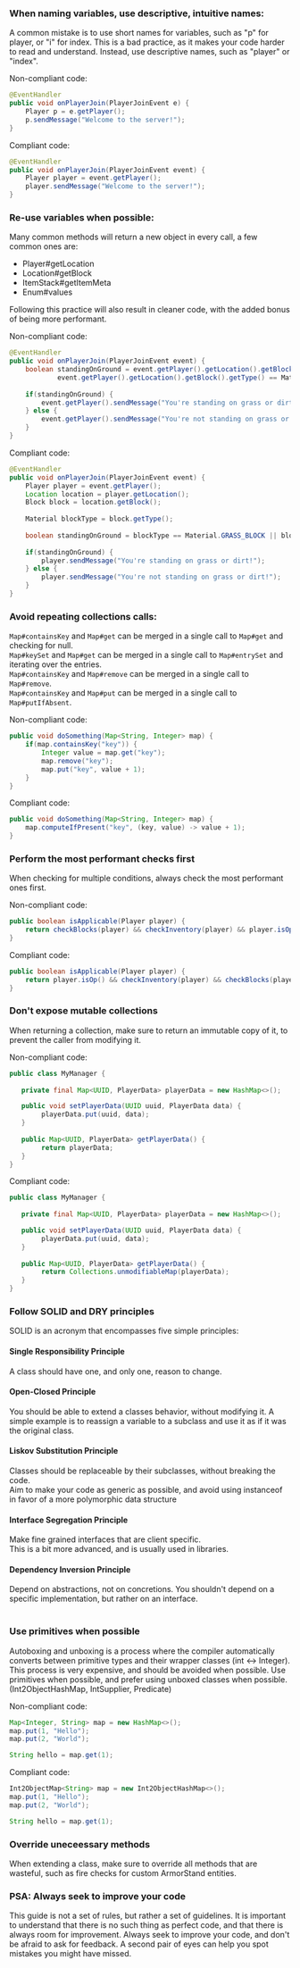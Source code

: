 ### When naming variables, use descriptive, intuitive names:
A common mistake is to use short names for variables, such as "p" for player, or "i" for index. This is a bad practice, as it makes your code harder to read and understand. Instead, use descriptive names, such as "player" or "index".        

Non-compliant code:
```java
@EventHandler
public void onPlayerJoin(PlayerJoinEvent e) {
    Player p = e.getPlayer();
    p.sendMessage("Welcome to the server!");
}
```

Compliant code:
```java
@EventHandler
public void onPlayerJoin(PlayerJoinEvent event) {
    Player player = event.getPlayer();
    player.sendMessage("Welcome to the server!");
}
```

### Re-use variables when possible:
Many common methods will return a new object in every call, a few common ones are:
- Player#getLocation
- Location#getBlock
- ItemStack#getItemMeta
- Enum#values

Following this practice will also result in cleaner code, with the added bonus of being more performant.

Non-compliant code:
```java
@EventHandler
public void onPlayerJoin(PlayerJoinEvent event) {
    boolean standingOnGround = event.getPlayer().getLocation().getBlock().getType() == Material.GRASS_BLOCK ||
            event.getPlayer().getLocation().getBlock().getType() == Material.DIRT;
    
    if(standingOnGround) {
        event.getPlayer().sendMessage("You're standing on grass or dirt!");
    } else {
        event.getPlayer().sendMessage("You're not standing on grass or dirt!");
    }
}
```

Compliant code:
```java
@EventHandler
public void onPlayerJoin(PlayerJoinEvent event) {
    Player player = event.getPlayer();
    Location location = player.getLocation();
    Block block = location.getBlock();
    
    Material blockType = block.getType();
    
    boolean standingOnGround = blockType == Material.GRASS_BLOCK || blockType == Material.DIRT;
    
    if(standingOnGround) {
        player.sendMessage("You're standing on grass or dirt!");
    } else {
        player.sendMessage("You're not standing on grass or dirt!");
    }
}
```

### Avoid repeating collections calls:
`Map#containsKey` and `Map#get` can be merged in a single call to `Map#get` and checking for null.<br>
`Map#keySet` and `Map#get` can be merged in a single call to `Map#entrySet` and iterating over the entries.<br>
`Map#containsKey` and `Map#remove` can be merged in a single call to `Map#remove`.<br>
`Map#containsKey` and `Map#put` can be merged in a single call to `Map#putIfAbsent`.<br>

Non-compliant code:
```java
public void doSomething(Map<String, Integer> map) {
    if(map.containsKey("key")) {
        Integer value = map.get("key");
        map.remove("key");
        map.put("key", value + 1);
    }
}
```

Compliant code:
```java
public void doSomething(Map<String, Integer> map) {
    map.computeIfPresent("key", (key, value) -> value + 1);
}
```

### Perform the most performant checks first
When checking for multiple conditions, always check the most performant ones first.

Non-compliant code:
```java
public boolean isApplicable(Player player) {
    return checkBlocks(player) && checkInventory(player) && player.isOp();
}
```

Compliant code:
```java
public boolean isApplicable(Player player) {
    return player.isOp() && checkInventory(player) && checkBlocks(player);
}
```

### Don't expose mutable collections
When returning a collection, make sure to return an immutable copy of it, to prevent the caller from modifying it.

Non-compliant code:
```java
public class MyManager {
   
   private final Map<UUID, PlayerData> playerData = new HashMap<>();

   public void setPlayerData(UUID uuid, PlayerData data) {
        playerData.put(uuid, data);
   }
   
   public Map<UUID, PlayerData> getPlayerData() {
        return playerData;
   }
}
```

Compliant code:
```java
public class MyManager {
   
   private final Map<UUID, PlayerData> playerData = new HashMap<>();

   public void setPlayerData(UUID uuid, PlayerData data) {
        playerData.put(uuid, data);
   }
   
   public Map<UUID, PlayerData> getPlayerData() {
        return Collections.unmodifiableMap(playerData);
   }
}
```

### Follow SOLID and DRY principles
SOLID is an acronym that encompasses five simple principles: <br>
#### Single Responsibility Principle
A class should have one, and only one, reason to change. <br>
#### Open-Closed Principle
You should be able to extend a classes behavior, without modifying it. A simple example is to reassign a variable to a subclass and use it as if it was the original class. <br>
#### Liskov Substitution Principle
Classes should be replaceable by their subclasses, without breaking the code. <br> Aim to make your code as generic as possible, and avoid using instanceof in favor of a more polymorphic data structure <br>
#### Interface Segregation Principle
Make fine grained interfaces that are client specific. <br> This is a bit more advanced, and is usually used in libraries. <br>
#### Dependency Inversion Principle
Depend on abstractions, not on concretions. You shouldn't depend on a specific implementation, but rather on an interface. <br>
<br>

### Use primitives when possible
Autoboxing and unboxing is a process where the compiler automatically converts between primitive types and their wrapper classes (int <-> Integer). This process is very expensive, and should be avoided when possible.
Use primitives when possible, and prefer using unboxed classes when possible. (Int2ObjectHashMap, IntSupplier, Predicate)

Non-compliant code:
```java
Map<Integer, String> map = new HashMap<>();
map.put(1, "Hello");
map.put(2, "World");

String hello = map.get(1);
```

Compliant code:
```java
Int2ObjectMap<String> map = new Int2ObjectHashMap<>();
map.put(1, "Hello");
map.put(2, "World");

String hello = map.get(1);
```

### Override uneceessary methods
When extending a class, make sure to override all methods that are wasteful, such as fire checks for custom ArmorStand entities.

### PSA: Always seek to improve your code
This guide is not a set of rules, but rather a set of guidelines. It is important to understand that there is no such thing as perfect code, and that there is always room for improvement. Always seek to improve your code, and don't be afraid to ask for feedback. A second pair of eyes can help you spot mistakes you might have missed.